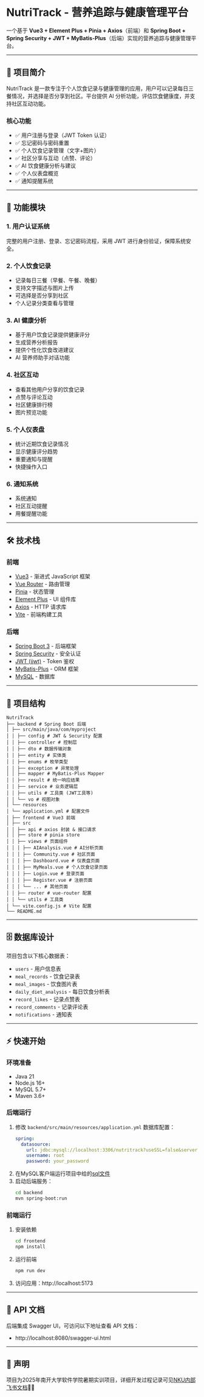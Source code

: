 # NutriTrack - 营养追踪与健康管理平台

一个基于 **Vue3 + Element Plus + Pinia + Axios**（前端）和 **Spring Boot + Spring Security + JWT + MyBatis-Plus**（后端）实现的营养追踪与健康管理平台。

---

## 🌟 项目简介

NutriTrack 是一款专注于个人饮食记录与健康管理的应用，用户可以记录每日三餐情况，并选择是否分享到社区。平台提供 AI 分析功能，评估饮食健康度，并支持社区互动功能。

### 核心功能

- ✅ 用户注册与登录（JWT Token 认证）
- ✅ 忘记密码与密码重置
- ✅ 个人饮食记录管理（文字+图片）
- ✅ 社区分享与互动（点赞、评论）
- ✅ AI 饮食健康分析与建议
- ✅ 个人仪表盘概览
- ✅ 通知提醒系统

---

## 🚀 功能模块

### 1. 用户认证系统
完整的用户注册、登录、忘记密码流程，采用 JWT 进行身份验证，保障系统安全。

### 2. 个人饮食记录
- 记录每日三餐（早餐、午餐、晚餐）
- 支持文字描述与图片上传
- 可选择是否分享到社区
- 个人记录分类查看与管理

### 3. AI 健康分析
- 基于用户饮食记录提供健康评分
- 生成营养分析报告
- 提供个性化饮食改进建议
- AI 营养师助手对话功能

### 4. 社区互动
- 查看其他用户分享的饮食记录
- 点赞与评论互动
- 社区健康排行榜
- 图片预览功能

### 5. 个人仪表盘
- 统计近期饮食记录情况
- 显示健康评分趋势
- 重要通知与提醒
- 快捷操作入口

### 6. 通知系统
- 系统通知
- 社区互动提醒
- 用餐提醒功能

---

## 🛠 技术栈

### 前端
- [Vue3](https://vuejs.org/) - 渐进式 JavaScript 框架
- [Vue Router](https://router.vuejs.org/) - 路由管理
- [Pinia](https://pinia.vuejs.org/) - 状态管理
- [Element Plus](https://element-plus.org/) - UI 组件库
- [Axios](https://axios-http.com/) - HTTP 请求库
- [Vite](https://vitejs.dev/) - 前端构建工具

### 后端
- [Spring Boot 3](https://spring.io/projects/spring-boot) - 后端框架
- [Spring Security](https://spring.io/projects/spring-security) - 安全认证
- [JWT (jjwt)](https://github.com/jwtk/jjwt) - Token 鉴权
- [MyBatis-Plus](https://baomidou.com/) - ORM 框架
- [MySQL](https://www.mysql.com/) - 数据库

---

## 📂 项目结构

```
NutriTrack
├── backend # Spring Boot 后端 
│ ├── src/main/java/com/myproject 
│ │ ├── config # JWT & Security 配置 
│ │ ├── controller # 控制层 
│ │ ├── dto # 数据传输对象 
│ │ ├── entity # 实体类 
│ │ ├── enums # 枚举类型 
│ │ ├── exception # 异常处理 
│ │ ├── mapper # MyBatis-Plus Mapper 
│ │ ├── result # 统一响应结果 
│ │ ├── service # 业务逻辑层 
│ │ ├── utils # 工具类 (JWT工具等) 
│ │ └── vo # 视图对象 
│ └── resources 
│ └── application.yml # 配置文件 
│ ├── frontend # Vue3 前端 
│ ├── src 
│ │ ├── api # axios 封装 & 接口请求 
│ │ ├── store # pinia store 
│ │ ├── views # 页面组件 
│ │ │ ├── AIAnalysis.vue # AI分析页面 
│ │ │ ├── Community.vue # 社区页面 
│ │ │ ├── Dashboard.vue # 仪表盘页面 
│ │ │ ├── MyMeals.vue # 个人饮食记录页面 
│ │ │ ├── Login.vue # 登录页面 
│ │ │ ├── Register.vue # 注册页面 
│ │ │ └── ... # 其他页面 
│ │ ├── router # vue-router 配置 
│ │ └── utils # 工具类 
│ └── vite.config.js # Vite 配置 
└── README.md
```
----

## 🗄 数据库设计

项目包含以下核心数据表：

- `users` - 用户信息表
- `meal_records` - 饮食记录表
- `meal_images` - 饮食图片表
- `daily_diet_analysis` - 每日饮食分析表
- `record_likes` - 记录点赞表
- `record_comments` - 记录评论表
- `notifications` - 通知表

---

## ⚡ 快速开始

### 环境准备
- Java 21
- Node.js 16+
- MySQL 5.7+
- Maven 3.6+

### 后端运行

1. 修改 `backend/src/main/resources/application.yml` 数据库配置：
   ```yml
   spring:
     datasource:
       url: jdbc:mysql://localhost:3306/nutritrack?useSSL=false&serverTimezone=UTC
       username: root
       password: your_password
   ```
2. 在MySQL客户端运行项目中给的[sql文件](NutriTrack.sql)
3. 启动后端服务：
   ```bash 
   cd backend 
   mvn spring-boot:run
   ````

### 前端运行
1. 安装依赖
   ```bash
   cd frontend
   npm install
   ```
2. 运行前端
   ```bash
   npm run dev
   ```
3. 访问应用：http://localhost:5173

---

## 📄 API 文档

后端集成 Swagger UI，可访问以下地址查看 API 文档：
- http://localhost:8080/swagger-ui.html

---

## 🤝 声明

项目为2025年南开大学软件学院暑期实训项目，详细开发过程记录可见[NKU内部飞书文档](https://nankai.feishu.cn/wiki/RGetwpj7iisN5RkxtGQc6KgTnBc)🤗🤗

